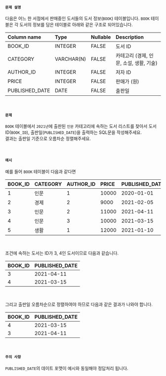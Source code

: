 #### `문제 설명`

다음은 어느 한 서점에서 판매중인 도서들의 도서 정보(`BOOK`) 테이블입니다.
`BOOK` 테이블은 각 도서의 정보를 담은 테이블로 아래와 같은 구조로 되어있습니다.
<br>

|Column name|Type|Nullable|Description|
|:--|:--|:--|:--|
|BOOK_ID|INTEGER|FALSE|도서 ID|
|CATEGORY|VARCHAR(N)|FALSE|카테고리 (경제, 인문, 소설, 생활, 기술)|
|AUTHOR_ID|INTEGER|FALSE|저자 ID|
|PRICE|INTEGER|FALSE|판매가 (원)|
|PUBLISHED_DATE|DATE|FALSE|출판일|
<br>

#### `문제`

`BOOK` 테이블에서 `2021년`에 출판된 `인문` 카테고리에 속하는 도서 리스트를 찾아서 도서 ID(`BOOK_ID`), 출판일(`PUBLISHED_DATE`)을 출력하는 SQL문을 작성해주세요.
<br>
결과는 출판일 기준으로 오름차순 정렬해주세요.

<br>

#### `예시`

예를 들어 `BOOK` 테이블이 다음과 같다면
<br>

|BOOK_ID|CATEGORY|AUTHOR_ID|PRICE|PUBLISHED_DATE|
|:--|:--|:--|:--|:--|
|1|인문|1|10000|2020-01-01|
|2|경제|2|9000|2021-02-05|
|3|인문|2|11000|2021-04-11|
|4|인문|3|10000|2021-03-15|
|5|생활|1|12000|2021-01-10|
<br>

조건에 속하는 도서는 ID가 3, 4인 도서이므로 다음과 같습니다.
<br>

|BOOK_ID|PUBLISHED_DATE|
|:--|:--|
|3|2021-04-11|
|4|2021-03-15|
<br>

그리고 출판일 오름차순으로 정렬하여야 하므로 다음과 같은 결과가 나와야 합니다.
<br>

|BOOK_ID|PUBLISHED_DATE|
|:--|:--|
|4|2021-03-15|
|3|2021-04-11|
<br>


#### `주의 사항`

`PUBLISHED_DATE`의 데이트 포맷이 예시와 동일해야 정답처리 됩니다.